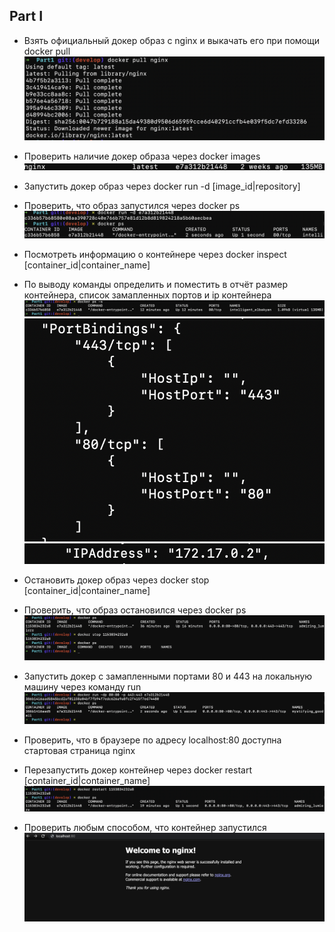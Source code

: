 ## Part I

- Взять официальный докер образ с nginx и выкачать его при помощи docker pull
![Doc.U.Ment](screen/1.png)


- Проверить наличие докер образа через docker images
![Doc.U.Ment](screen/2.png)


- Запустить докер образ через docker run -d [image_id|repository]

- Проверить, что образ запустился через docker ps
![Doc.U.Ment](screen/3.png)


- Посмотреть информацию о контейнере через docker inspect [container_id|container_name]

- По выводу команды определить и поместить в отчёт размер контейнера, список замапленных портов и ip контейнера
![Doc.U.Ment](screen/4.png)![Doc.U.Ment](screen/4.1.png)![Doc.U.Ment](screen/4.2.png)

- Остановить докер образ через docker stop [container_id|container_name]

- Проверить, что образ остановился через docker ps
![Doc.U.Ment](screen/8.png)


- Запустить докер с замапленными портами 80 и 443 на локальную машину через команду run
![Doc.U.Ment](screen/5.png)

- Проверить, что в браузере по адресу localhost:80 доступна стартовая страница nginx


- Перезапустить докер контейнер через docker restart [container_id|container_name]
![Doc.U.Ment](screen/6.png)


- Проверить любым способом, что контейнер запустился
![Doc.U.Ment](screen/7.png)